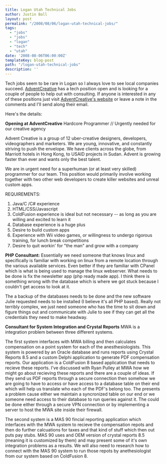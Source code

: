 ```yaml
---
title: Logan Utah Technical Jobs
author: Justin Ball
layout: post
permalink: "/2008/08/06/logan-utah-technical-jobs/"
tags:
  - "jobs"
  - "jobs"
  - "logan"
  - "tech"
  - "utah"
date: '2008-08-06T06:00:00Z'
templateKey: blog-post
path: "/logan-utah-technical-jobs"
description: ''
---
```


Tech jobs seem to be rare in Logan so I always love to see local companies succeed. [AdventCreative][1] has a tech position open and is looking for a couple of people to help out with consulting. If anyone is interested in any of these positions just visit [AdventCreative's website][1] or leave a note in the comments and I'll send along their email.

 [1]: http://adventcreative.com/

Here's the details:

**Opening at AdventCreative**
Hardcore Programmer // Urgently needed for our creative agency

Advent Creative is a group of 12 uber-creative designers, developers, videographers and marketers. We are young, innovative, and constantly striving to push the envelope. We have clients across the globe, from Marriott hotels in Hong Kong, to USAID projects in Sudan. Advent is growing faster than ever and wants only the best talent.

We are in urgent need for a superhuman (or at least very skilled) programmer for our team. This position would primarily involve working together with two other web developers to create killer websites and unreal custom apps.

REQUIREMENTS:
1. Java/C /C# experience
2. HTML/CSS/Javascript
3. ColdFusion experience is ideal but not necessary -- as long as you are willing and excited to learn it
4. Database experience is a huge plus
5. Desire to build custom apps
6. Experience with Wii video games, or willingness to undergo rigorous training, for lunch break competitions
7. Desire to quit workin' for "the man" and grow with a company

**PHP Consultant:**
Essentially we need someone that knows linux and specifically is familiar with working on linux from a remote location through the various available services. Even better if they are familiar with CPanel which is what is being used to manage the linux webserver. What needs to be done is fix the newsletter app (php ready made app). I think there is something wrong with the database which is where we got stuck because I couldn't get access to look at it.

The a backup of the databases needs to be done and the new software Julie requested needs to be installed (I believe it's all PHP based). Really not terribly complex, we just need someone who has the time to sit down and figure things out and communicate with Julie to see if they can get all the credentials they need to make headway.

**Consultant for System Integration and Crystal Reports**
MWA is a integration problem between three different systems.

The first system interfaces with MWA billing and then calculates compensation on a point system for each of the anesthesiologists. This system is powered by an Oracle database and runs reports using Crystal Reports 8.5 and a custom Delphi application to generate PDF compensation reports. Our application is a ColdFusion 8 based application that needs to recieve these reports. I've discussed with Ryan Pulley at MWA how we might go about recieving these reports and there are a couple of ideas. If they send us PDF reports through a secure connection then somehow we are going to have to access or have access to a database table on their end which will help us translate who each of the PDF's belong too. The presents a problem cause either we maintain a syncronized table on our end or we someone need access to their database to run queries against it. The could be done either through a secure VPN connection or by implementing a server to host the MWA site inside their firewall.

The second system is a MAS 90 fincial reporting application which interfaces with the MWA system to recieve the compensation repots and then do further calcuations for taxes and that kind of stuff which then out puts pay stubs. MAS 90 uses and OEM version of crystal reports 8.5 (meaning it is customized by them) and may present some of it's own integration problems as a results. We will also need to research how to connect with the MAS 90 system to run those repots by anethesiologist from our system based on ColdFusion 8.
